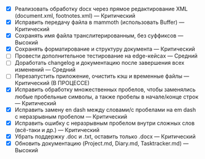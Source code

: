 - [x] Реализовать обработку docx через прямое редактирование XML (document.xml, footnotes.xml) — Критический
- [x] Исправить передачу файла в mammoth (использовать Buffer) — Критический
- [x] Сохранять имя файла транслитерированным, без суффиксов — Высокий
- [x] Сохранять форматирование и структуру документа — Критический
- [ ] Провести дополнительное тестирование на edge-кейсах — Средний
- [ ] Доработать changelog и документацию после завершения всех изменений — Средний
- [ ] Перезапустить приложение, очистить кэш и временные файлы — Критический (В ПРОЦЕССЕ)
- [x] Исправить обработку множественных пробелов, чтобы заменялись любые пробельные символы, а также пробелы в начале/конце строк — Критический
- [x] Исправить замену en dash между словами/с пробелами на em dash с неразрывным пробелом — Критический
- [x] Исправить ошибку с неразрывным пробелом внутри сложных слов (всё-таки и др.) — Критический
- [x] Убрать поддержку .doc и .txt, оставить только .docx — Критический
- [x] Обновить документацию (Project.md, Diary.md, Tasktracker.md) — Высокий 